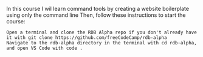 In this course I wil learn command tools by creating a website boilerplate using only the command line
Then, follow these instructions to start the course:

    Open a terminal and clone the RDB Alpha repo if you don't already have it with git clone https://github.com/freeCodeCamp/rdb-alpha
    Navigate to the rdb-alpha directory in the terminal with cd rdb-alpha, and open VS Code with code .